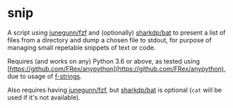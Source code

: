 # snip

A script using [junegunn/fzf](https://github.com/junegunn/fzf)
and (optionally) [sharkdp/bat](https://github.com/sharkdp/bat) to present a list of files
from a directory and dump a chosen file to stdout, for purpose of managing
small repetable snippets of text or code.

Requires (and works on any) Python 3.6 or above, as tested using
[https://github.com/FRex/anypython](https://github.com/FRex/anypython),
due to usage of [f-strings](https://docs.python.org/3/reference/lexical_analysis.html#f-strings).

Also requires having [junegunn/fzf](https://github.com/junegunn/fzf), but
[sharkdp/bat](https://github.com/sharkdp/bat) is optional (`cat` will be used if it's not available).
